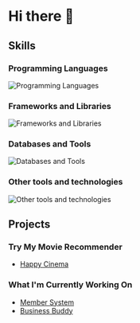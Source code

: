 # Hi there 👋

## Skills

### Programming Languages
![Programming Languages](https://skillicons.dev/icons?i=java,python,c,js)
### Frameworks and Libraries
![Frameworks and Libraries](https://skillicons.dev/icons?i=spring,pytorch,hibernate)
### Databases and Tools
![Databases and Tools](https://skillicons.dev/icons?i=mysql,git,gcp,maven,docker,aws)
### Other tools and technologies
![Other tools and technologies](https://skillicons.dev/icons?i=ai,linux,latex,md,regex)


## Projects

### Try My Movie Recommender
- [Happy Cinema](https://github.com/adenletchworth/Happy-Cinema)

### What I\'m Currently Working On
- [Member System](https://github.com/IscariotSystems/Member-System)
- [Business Buddy](https://github.com/adenletchworth/Business-Buddy)






<!--
**adenletchworth/adenletchworth** is a ✨ _special_ ✨ repository because its `README.md` (this file) appears on your GitHub profile.

Here are some ideas to get you started:

- 🔭 I’m currently working on ...
- 🌱 I’m currently learning ...
- 👯 I’m looking to collaborate on ...
- 🤔 I’m looking for help with ...
- 💬 Ask me about ...
- 📫 How to reach me: ...
- 😄 Pronouns: ...
- ⚡ Fun fact: ...
-->
